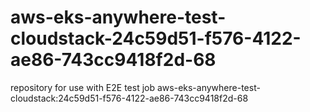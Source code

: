 # aws-eks-anywhere-test-cloudstack-24c59d51-f576-4122-ae86-743cc9418f2d-68
repository for use with E2E test job aws-eks-anywhere-test-cloudstack:24c59d51-f576-4122-ae86-743cc9418f2d-68
